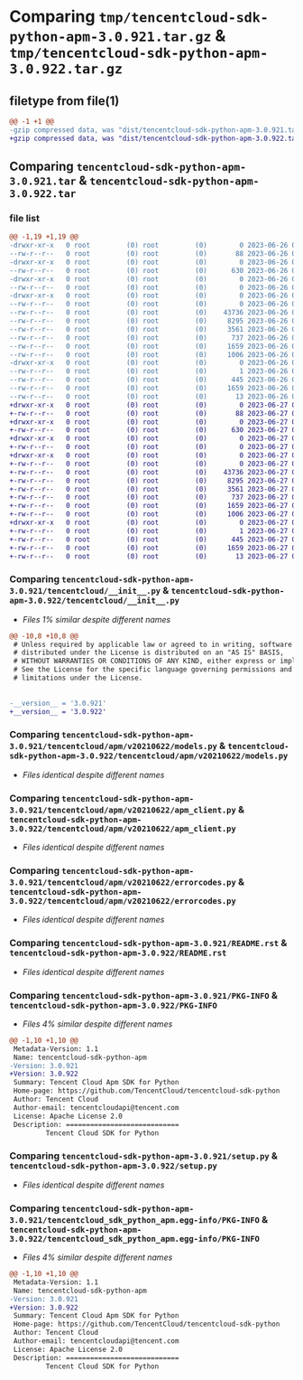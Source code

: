 # Comparing `tmp/tencentcloud-sdk-python-apm-3.0.921.tar.gz` & `tmp/tencentcloud-sdk-python-apm-3.0.922.tar.gz`

## filetype from file(1)

```diff
@@ -1 +1 @@
-gzip compressed data, was "dist/tencentcloud-sdk-python-apm-3.0.921.tar", last modified: Mon Jun 26 00:16:19 2023, max compression
+gzip compressed data, was "dist/tencentcloud-sdk-python-apm-3.0.922.tar", last modified: Tue Jun 27 00:17:00 2023, max compression
```

## Comparing `tencentcloud-sdk-python-apm-3.0.921.tar` & `tencentcloud-sdk-python-apm-3.0.922.tar`

### file list

```diff
@@ -1,19 +1,19 @@
-drwxr-xr-x   0 root         (0) root         (0)        0 2023-06-26 00:16:19.000000 tencentcloud-sdk-python-apm-3.0.921/
--rw-r--r--   0 root         (0) root         (0)       88 2023-06-26 00:16:19.000000 tencentcloud-sdk-python-apm-3.0.921/setup.cfg
-drwxr-xr-x   0 root         (0) root         (0)        0 2023-06-26 00:16:19.000000 tencentcloud-sdk-python-apm-3.0.921/tencentcloud/
--rw-r--r--   0 root         (0) root         (0)      630 2023-06-26 00:16:19.000000 tencentcloud-sdk-python-apm-3.0.921/tencentcloud/__init__.py
-drwxr-xr-x   0 root         (0) root         (0)        0 2023-06-26 00:16:19.000000 tencentcloud-sdk-python-apm-3.0.921/tencentcloud/apm/
--rw-r--r--   0 root         (0) root         (0)        0 2023-06-26 00:16:19.000000 tencentcloud-sdk-python-apm-3.0.921/tencentcloud/apm/__init__.py
-drwxr-xr-x   0 root         (0) root         (0)        0 2023-06-26 00:16:19.000000 tencentcloud-sdk-python-apm-3.0.921/tencentcloud/apm/v20210622/
--rw-r--r--   0 root         (0) root         (0)        0 2023-06-26 00:16:19.000000 tencentcloud-sdk-python-apm-3.0.921/tencentcloud/apm/v20210622/__init__.py
--rw-r--r--   0 root         (0) root         (0)    43736 2023-06-26 00:16:19.000000 tencentcloud-sdk-python-apm-3.0.921/tencentcloud/apm/v20210622/models.py
--rw-r--r--   0 root         (0) root         (0)     8295 2023-06-26 00:16:19.000000 tencentcloud-sdk-python-apm-3.0.921/tencentcloud/apm/v20210622/apm_client.py
--rw-r--r--   0 root         (0) root         (0)     3561 2023-06-26 00:16:19.000000 tencentcloud-sdk-python-apm-3.0.921/tencentcloud/apm/v20210622/errorcodes.py
--rw-r--r--   0 root         (0) root         (0)      737 2023-06-26 00:16:19.000000 tencentcloud-sdk-python-apm-3.0.921/README.rst
--rw-r--r--   0 root         (0) root         (0)     1659 2023-06-26 00:16:19.000000 tencentcloud-sdk-python-apm-3.0.921/PKG-INFO
--rw-r--r--   0 root         (0) root         (0)     1006 2023-06-26 00:16:19.000000 tencentcloud-sdk-python-apm-3.0.921/setup.py
-drwxr-xr-x   0 root         (0) root         (0)        0 2023-06-26 00:16:19.000000 tencentcloud-sdk-python-apm-3.0.921/tencentcloud_sdk_python_apm.egg-info/
--rw-r--r--   0 root         (0) root         (0)        1 2023-06-26 00:16:19.000000 tencentcloud-sdk-python-apm-3.0.921/tencentcloud_sdk_python_apm.egg-info/dependency_links.txt
--rw-r--r--   0 root         (0) root         (0)      445 2023-06-26 00:16:19.000000 tencentcloud-sdk-python-apm-3.0.921/tencentcloud_sdk_python_apm.egg-info/SOURCES.txt
--rw-r--r--   0 root         (0) root         (0)     1659 2023-06-26 00:16:19.000000 tencentcloud-sdk-python-apm-3.0.921/tencentcloud_sdk_python_apm.egg-info/PKG-INFO
--rw-r--r--   0 root         (0) root         (0)       13 2023-06-26 00:16:19.000000 tencentcloud-sdk-python-apm-3.0.921/tencentcloud_sdk_python_apm.egg-info/top_level.txt
+drwxr-xr-x   0 root         (0) root         (0)        0 2023-06-27 00:17:00.000000 tencentcloud-sdk-python-apm-3.0.922/
+-rw-r--r--   0 root         (0) root         (0)       88 2023-06-27 00:17:00.000000 tencentcloud-sdk-python-apm-3.0.922/setup.cfg
+drwxr-xr-x   0 root         (0) root         (0)        0 2023-06-27 00:17:00.000000 tencentcloud-sdk-python-apm-3.0.922/tencentcloud/
+-rw-r--r--   0 root         (0) root         (0)      630 2023-06-27 00:17:00.000000 tencentcloud-sdk-python-apm-3.0.922/tencentcloud/__init__.py
+drwxr-xr-x   0 root         (0) root         (0)        0 2023-06-27 00:17:00.000000 tencentcloud-sdk-python-apm-3.0.922/tencentcloud/apm/
+-rw-r--r--   0 root         (0) root         (0)        0 2023-06-27 00:17:00.000000 tencentcloud-sdk-python-apm-3.0.922/tencentcloud/apm/__init__.py
+drwxr-xr-x   0 root         (0) root         (0)        0 2023-06-27 00:17:00.000000 tencentcloud-sdk-python-apm-3.0.922/tencentcloud/apm/v20210622/
+-rw-r--r--   0 root         (0) root         (0)        0 2023-06-27 00:17:00.000000 tencentcloud-sdk-python-apm-3.0.922/tencentcloud/apm/v20210622/__init__.py
+-rw-r--r--   0 root         (0) root         (0)    43736 2023-06-27 00:17:00.000000 tencentcloud-sdk-python-apm-3.0.922/tencentcloud/apm/v20210622/models.py
+-rw-r--r--   0 root         (0) root         (0)     8295 2023-06-27 00:17:00.000000 tencentcloud-sdk-python-apm-3.0.922/tencentcloud/apm/v20210622/apm_client.py
+-rw-r--r--   0 root         (0) root         (0)     3561 2023-06-27 00:17:00.000000 tencentcloud-sdk-python-apm-3.0.922/tencentcloud/apm/v20210622/errorcodes.py
+-rw-r--r--   0 root         (0) root         (0)      737 2023-06-27 00:17:00.000000 tencentcloud-sdk-python-apm-3.0.922/README.rst
+-rw-r--r--   0 root         (0) root         (0)     1659 2023-06-27 00:17:00.000000 tencentcloud-sdk-python-apm-3.0.922/PKG-INFO
+-rw-r--r--   0 root         (0) root         (0)     1006 2023-06-27 00:17:00.000000 tencentcloud-sdk-python-apm-3.0.922/setup.py
+drwxr-xr-x   0 root         (0) root         (0)        0 2023-06-27 00:17:00.000000 tencentcloud-sdk-python-apm-3.0.922/tencentcloud_sdk_python_apm.egg-info/
+-rw-r--r--   0 root         (0) root         (0)        1 2023-06-27 00:17:00.000000 tencentcloud-sdk-python-apm-3.0.922/tencentcloud_sdk_python_apm.egg-info/dependency_links.txt
+-rw-r--r--   0 root         (0) root         (0)      445 2023-06-27 00:17:00.000000 tencentcloud-sdk-python-apm-3.0.922/tencentcloud_sdk_python_apm.egg-info/SOURCES.txt
+-rw-r--r--   0 root         (0) root         (0)     1659 2023-06-27 00:17:00.000000 tencentcloud-sdk-python-apm-3.0.922/tencentcloud_sdk_python_apm.egg-info/PKG-INFO
+-rw-r--r--   0 root         (0) root         (0)       13 2023-06-27 00:17:00.000000 tencentcloud-sdk-python-apm-3.0.922/tencentcloud_sdk_python_apm.egg-info/top_level.txt
```

### Comparing `tencentcloud-sdk-python-apm-3.0.921/tencentcloud/__init__.py` & `tencentcloud-sdk-python-apm-3.0.922/tencentcloud/__init__.py`

 * *Files 1% similar despite different names*

```diff
@@ -10,8 +10,8 @@
 # Unless required by applicable law or agreed to in writing, software
 # distributed under the License is distributed on an "AS IS" BASIS,
 # WITHOUT WARRANTIES OR CONDITIONS OF ANY KIND, either express or implied.
 # See the License for the specific language governing permissions and
 # limitations under the License.
 
 
-__version__ = '3.0.921'
+__version__ = '3.0.922'
```

### Comparing `tencentcloud-sdk-python-apm-3.0.921/tencentcloud/apm/v20210622/models.py` & `tencentcloud-sdk-python-apm-3.0.922/tencentcloud/apm/v20210622/models.py`

 * *Files identical despite different names*

### Comparing `tencentcloud-sdk-python-apm-3.0.921/tencentcloud/apm/v20210622/apm_client.py` & `tencentcloud-sdk-python-apm-3.0.922/tencentcloud/apm/v20210622/apm_client.py`

 * *Files identical despite different names*

### Comparing `tencentcloud-sdk-python-apm-3.0.921/tencentcloud/apm/v20210622/errorcodes.py` & `tencentcloud-sdk-python-apm-3.0.922/tencentcloud/apm/v20210622/errorcodes.py`

 * *Files identical despite different names*

### Comparing `tencentcloud-sdk-python-apm-3.0.921/README.rst` & `tencentcloud-sdk-python-apm-3.0.922/README.rst`

 * *Files identical despite different names*

### Comparing `tencentcloud-sdk-python-apm-3.0.921/PKG-INFO` & `tencentcloud-sdk-python-apm-3.0.922/PKG-INFO`

 * *Files 4% similar despite different names*

```diff
@@ -1,10 +1,10 @@
 Metadata-Version: 1.1
 Name: tencentcloud-sdk-python-apm
-Version: 3.0.921
+Version: 3.0.922
 Summary: Tencent Cloud Apm SDK for Python
 Home-page: https://github.com/TencentCloud/tencentcloud-sdk-python
 Author: Tencent Cloud
 Author-email: tencentcloudapi@tencent.com
 License: Apache License 2.0
 Description: ============================
         Tencent Cloud SDK for Python
```

### Comparing `tencentcloud-sdk-python-apm-3.0.921/setup.py` & `tencentcloud-sdk-python-apm-3.0.922/setup.py`

 * *Files identical despite different names*

### Comparing `tencentcloud-sdk-python-apm-3.0.921/tencentcloud_sdk_python_apm.egg-info/PKG-INFO` & `tencentcloud-sdk-python-apm-3.0.922/tencentcloud_sdk_python_apm.egg-info/PKG-INFO`

 * *Files 4% similar despite different names*

```diff
@@ -1,10 +1,10 @@
 Metadata-Version: 1.1
 Name: tencentcloud-sdk-python-apm
-Version: 3.0.921
+Version: 3.0.922
 Summary: Tencent Cloud Apm SDK for Python
 Home-page: https://github.com/TencentCloud/tencentcloud-sdk-python
 Author: Tencent Cloud
 Author-email: tencentcloudapi@tencent.com
 License: Apache License 2.0
 Description: ============================
         Tencent Cloud SDK for Python
```


